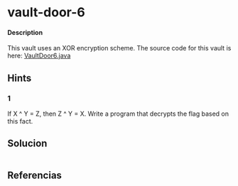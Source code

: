 # vault-door-6

#### Description
This vault uses an XOR encryption scheme. The source code for this vault is here: [VaultDoor6.java](https://jupiter.challenges.picoctf.org/static/cdb33ffba609e2521797aac66320ec65/VaultDoor6.java)
## Hints
### 1
If X ^ Y = Z, then Z ^ Y = X. Write a program that decrypts the flag based on this fact.


## Solucion
```bash


```


## Referencias